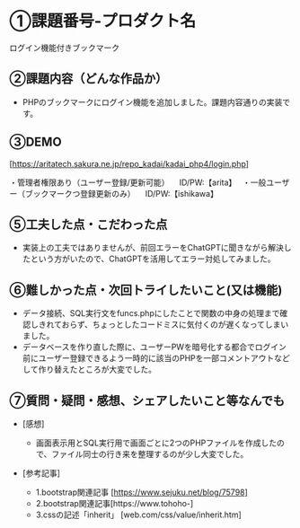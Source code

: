 # ①課題番号-プロダクト名

ログイン機能付きブックマーク

## ②課題内容（どんな作品か）

- PHPのブックマークにログイン機能を追加しました。課題内容通りの実装です。

## ③DEMO

[https://aritatech.sakura.ne.jp/repo_kadai/kadai_php4/login.php]

・管理者権限あり（ユーザー登録/更新可能）
　ID/PW:【arita】　
・一般ユーザー（ブックマークつ登録更新のみ）
　ID/PW:【ishikawa】
 

## ⑤工夫した点・こだわった点

- 実装上の工夫ではありませんが、前回エラーをChatGPTに聞きながら解決したという方がいたので、ChatGPTを活用してエラー対処してみました。



## ⑥難しかった点・次回トライしたいこと(又は機能)

- データ接続、SQL実行文をfuncs.phpにしたことで関数の中身の処理まで確認しきれておらず、ちょっとしたコードミスに気付くのが遅くなってしまいました。
- データベースを作り直した際に、ユーザーPWを暗号化する都合でログイン前にユーザー登録できるよう一時的に該当のPHPを一部コメントアウトなどして作り替えたところが大変でした。
  
## ⑦質問・疑問・感想、シェアしたいこと等なんでも

- [感想]
  - 画面表示用とSQL実行用で画面ごとに2つのPHPファイルを作成したので、ファイル同士の行き来を整理するのが少し大変でした。


- [参考記事]
  - 1.bootstrap関連記事 [https://www.sejuku.net/blog/75798]
  - 2.bootstrap関連記事[https://www.tohoho-]
  - 3.cssの記述「inherit」 [web.com/css/value/inherit.htm]
